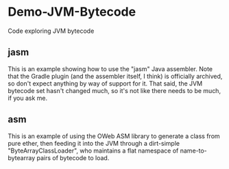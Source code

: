 # Demo-JVM-Bytecode
Code exploring JVM bytecode

## jasm
This is an example showing how to use the "jasm" Java assembler. Note that the Gradle plugin (and the assembler itself, I think) is officially archived, so don't expect anything by way of support for it. That said, the JVM bytecode set hasn't changed much, so it's not like there needs to be much, if you ask me.

## asm
This is an example of using the OWeb ASM library to generate a class from pure ether, then feeding it into the JVM through a dirt-simple "ByteArrayClassLoader", who maintains a flat namespace of name-to-bytearray pairs of bytecode to load.

